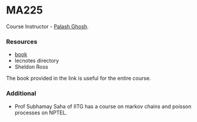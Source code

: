 # MA225

Course Instructor - [Palash Ghosh](https://sites.google.com/site/palashghoshstat/home?pli=1).

### Resources

 - [book](https://www.probabilitycourse.com/)
 - lecnotes directory
 - Sheldon Ross

The book provided in the link is useful for the entire course.

### Additional

 - Prof Subhamay Saha of IITG has a course on markov chains and poisson processes on NPTEL.